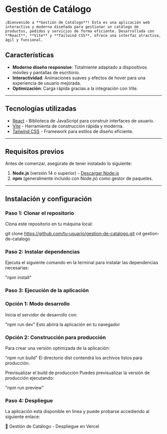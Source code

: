 # Gestión de Catálogo

    ¡Bienvenido a **Gestión de Catálogo**! Esta es una aplicación web interactiva y moderna diseñada para gestionar un catálogo de productos, pedidos y servicios de forma eficiente. Desarrollada con **React**, **Vite** y **Tailwind CSS**, ofrece una interfaz atractiva, ágil y funcional.

## Características

- **Moderno diseño responsive**: Totalmente adaptado a dispositivos móviles y pantallas de escritorio.
- **Interactividad**: Animaciones suaves y efectos de hover para una experiencia de usuario mejorada.
- **Optimización**: Carga rápida gracias a la integración con Vite.

---

## Tecnologías utilizadas

- [React](https://reactjs.org/) - Biblioteca de JavaScript para construir interfaces de usuario.
- [Vite](https://vitejs.dev/) - Herramienta de construcción rápida y moderna.
- [Tailwind CSS](https://tailwindcss.com/) - Framework para estilos de diseño eficiente.

---

## Requisitos previos

Antes de comenzar, asegúrate de tener instalado lo siguiente:

1. **Node.js** (versión 14 o superior) - [Descargar Node.js](https://nodejs.org/)
2. **npm** (generalmente incluido con Node.js) como gestor de paquetes.

---

## Instalación y configuración

### Paso 1: Clonar el repositorio

Clona este repositorio en tu máquina local:

git clone https://github.com/tu-usuario/gestion-de-catalogo.git
cd gestion-de-catalogo

### Paso 2: Instalar dependencias

Ejecuta el siguiente comando en la terminal para instalar las dependencias necesarias:

"npm install"

### Paso 3: Ejecución de la aplicación

### Opción 1: Modo desarrollo
Inicia el servidor de desarrollo con:

"npm run dev"
Esto abrirá la aplicación en tu navegador

### Opción 2: Construcción para producción
Para crear una versión optimizada de la aplicación:

"npm run build"
El directorio dist contendrá los archivos listos para producción.

Previsualizar el build de producción
Puedes previsualizar la versión de producción ejecutando:

"npm run preview"

### Paso 4: Despliegue

La aplicación está disponible en línea y puede probarse accediendo al siguiente enlace:

🔗 Gestión de Catálogo - Despliegue en Vercel
